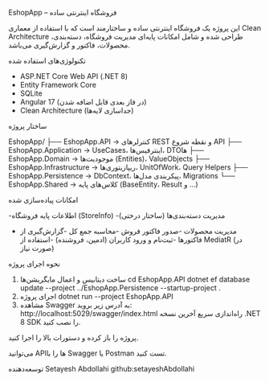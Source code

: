  EshopApp – فروشگاه اینترنتی ساده

این پروژه یک فروشگاه اینترنتی ساده و ساختارمند است که با استفاده از معماری Clean Architecture طراحی شده و شامل امکانات پایه‌ای مدیریت فروشگاه، دسته‌بندی، محصولات، فاکتور و گزارش‌گیری می‌باشد.



 تکنولوژی‌های استفاده شده

- ASP.NET Core Web API (.NET 8)
- Entity Framework Core
- SQLite 
- Angular 17 (در فاز بعدی قابل اضافه شدن)
-  Clean Architecture (جداسازی لایه‌ها)



 ساختار پروژه

EshopApp/
├── EshopApp.API → کنترلرهای REST و نقطه شروع API
├── EshopApp.Application → UseCases، اینترفیس‌ها، DTOها
├── EshopApp.Domain → موجودیت‌ها (Entities)، ValueObjects
├── EshopApp.Infrastructure → ریپازیتوری‌ها، UnitOfWork، Query Helpers
├── EshopApp.Persistence → DbContext، پیکربندی مدل‌ها، Migrations
└── EshopApp.Shared → کلاس‌های پایه (BaseEntity، Result و ...)



 امکانات پیاده‌سازی شده

-اطلاعات پایه فروشگاه (StoreInfo)
-مدیریت دسته‌بندی‌ها (ساختار درختی)
- مدیریت محصولات
-صدور فاکتور فروش
-محاسبه جمع کل
-گزارش‌گیری از فاکتورها
-ثبت‌نام و ورود کاربران (ادمین، فروشنده)
-استفاده از MediatR (در صورت نیاز)

 نحوه اجرای پروژه

 1. ساخت دیتابیس و اعمال مایگریشن‌ها
cd EshopApp.API
dotnet ef database update --project ../EshopApp.Persistence --startup-project .
2. اجرای پروژه
dotnet run --project EshopApp.API
3. مشاهده Swagger
به آدرس زیر بروید:
http://localhost:5029/swagger/index.html
 راه‌اندازی سریع
آخرین نسخه .NET 8 SDK را نصب کنید.

پروژه را باز کرده و دستورات بالا را اجرا کنید.

می‌توانید APIها را با Swagger یا Postman تست کنید.

 توسعه‌دهنده
Setayesh Abdollahi
github:setayeshAbdollahi
